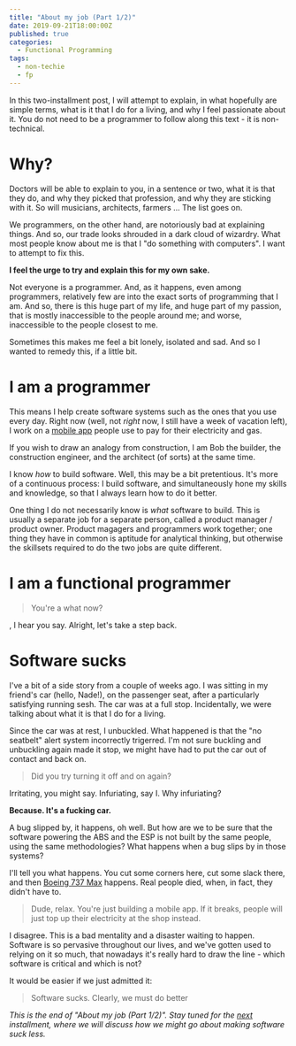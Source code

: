 ```yaml
---
title: "About my job (Part 1/2)"
date: 2019-09-21T18:00:00Z
published: true
categories:
  - Functional Programming
tags:
  - non-techie
  - fp
---
```


In this two-installment post, I will attempt to explain, in what hopefully are simple terms, what is it that I do for a living, and why I feel passionate about it. You do not need to be a programmer to follow along this text - it is non-technical.

# Why?

Doctors will be able to explain to you, in a sentence or two, what it is that they do, and why they picked that profession, and why they are sticking with it. So will musicians, architects, farmers ... The list goes on.

We programmers, on the other hand, are notoriously bad at explaining things. And so, our trade looks shrouded in a dark cloud of wizardry. What most people know about me is that I "do something with computers". I want to attempt to fix this.

**I feel the urge to try and explain this for my own sake.**

Not everyone is a programmer. And, as it happens, even among programmers, relatively few are into the exact sorts of programming that I am.
And so, there is this huge part of my life, and huge part of my passion, that is mostly inaccessible to the people around me; and worse,  inaccessible to the people closest to me.

Sometimes this makes me feel a bit lonely, isolated and sad. And so I wanted to remedy this, if a little bit.

# I am a programmer

This means I help create software systems such as the ones that you use every day. Right now (well, not *right* now, I still have a week of vacation left), I work on a [mobile app](https://www.boostpower.co.uk) people use to pay for their electricity and gas.

If you wish to draw an analogy from construction, I am Bob the builder, the construction engineer, and the architect (of sorts) at the same time.

I know *how* to build software. Well, this may be a bit pretentious. It's more of a continuous process: I build software, and simultaneously hone my skills and knowledge, so that I always learn how to do it better.

One thing I do not necessarily know is *what* software to build. This is usually a separate job for a separate person, called a product manager / product owner. Product magagers and programmers work together; one thing they have in common is aptitude for analytical thinking, but otherwise the skillsets required to do the two jobs are quite different.
 

# I am a functional programmer

> You're a what now?

, I hear you say. Alright, let's take a step back.

# Software sucks

I've a bit of a side story from a couple of weeks ago. I was sitting in my friend's car (hello, Nade!), on the passenger seat, after a particularly satisfying running sesh. The car was at a full stop. Incidentally, we were talking about what it is that I do for a living.

Since the car was at rest, I unbuckled. What happened is that the "no seatbelt" alert system incorrectly trigerred. I'm not sure buckling and unbuckling again made it stop, we might have had to put the car out of contact and back on.

> Did you try turning it off and on again?

Irritating, you might say. Infuriating, say I. Why infuriating?

**Because. It's a fucking car.**

A bug slipped by, it happens, oh well. But how are we to be sure that the software powering the ABS and the ESP is not built by the same people, using the same methodologies? What happens when a bug slips by in those systems?

I'll tell you what happens. You cut some corners here, cut some slack there, and then [Boeing 737 Max](https://en.wikipedia.org/wiki/Boeing_737_MAX_groundings) happens. Real people died, when, in fact, they didn't have to.

> Dude, relax. You're just building a mobile app. If it breaks, people will just top up their electricity at the shop instead.

I disagree. This is a bad mentality and a disaster waiting to happen.
Software is so pervasive throughout our lives, and we've gotten used to relying on it so much, that nowadays it's really hard to draw the line - which software is critical and which is not?

It would be easier if we just admitted it:

> Software sucks. Clearly, we must do better


*This is the end of  "About my job (Part 1/2)". Stay tuned for the [next](../about-my-job-part-2) installment, where we will discuss how we might go about making software suck less.*


